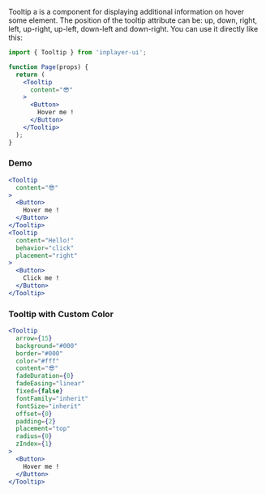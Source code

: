 Tooltip a is a component for displaying additional information on hover some element. The position of the tooltip attribute can be: up, down, right, left, up-right, up-left, down-left and down-right. You can use it directly like this:

```jsx static
import { Tooltip } from 'inplayer-ui';

function Page(props) {
  return (
    <Tooltip
      content="😎"
    >
      <Button>
        Hover me !
      </Button>
    </Tooltip>
  );
}
```

### Demo

```jsx
<Tooltip
  content="😎"
>
  <Button>
    Hover me !
  </Button>
</Tooltip>
<Tooltip
  content="Hello!"
  behavior="click"
  placement="right"
>
  <Button>
    Click me !
  </Button>
</Tooltip>
```

### Tooltip with Custom Color

```jsx
<Tooltip
  arrow={15}
  background="#000"
  border="#000"
  color="#fff"
  content="😎"
  fadeDuration={0}
  fadeEasing="linear"
  fixed={false}
  fontFamily="inherit"
  fontSize="inherit"
  offset={0}
  padding={2}
  placement="top"
  radius={0}
  zIndex={1}
>
  <Button>
    Hover me !
  </Button>
</Tooltip>
```
